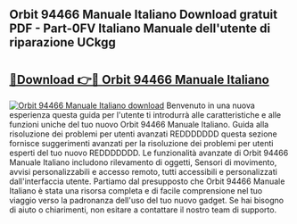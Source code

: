 ## Orbit 94466 Manuale Italiano Download gratuit PDF - Part-0FV Italiano Manuale dell'utente di riparazione UCkgg

# <h2><a href="http://dfe2k5.blite.top/?on=Orbit+94466+Manuale+Italiano">🔗Download 👉🔴 Orbit 94466 Manuale Italiano</a></h2>

[![Orbit 94466 Manuale Italiano download](https://i.imgur.com/lujVjoI.png)](http://dfe2k5.blite.top/?on=Orbit+94466+Manuale+Italiano)
Benvenuto in una nuova esperienza questa guida per l'utente ti introdurrà alle caratteristiche e alle funzioni uniche del tuo nuovo Orbit 94466 Manuale Italiano. Guida alla risoluzione dei problemi per utenti avanzati REDDDDDDD questa sezione fornisce suggerimenti avanzati per la risoluzione dei problemi per utenti esperti del tuo nuovo REDDDDDDD. Le funzionalità avanzate di Orbit 94466 Manuale Italiano includono rilevamento di oggetti, Sensori di movimento, avvisi personalizzabili e accesso remoto, tutti accessibili e personalizzati dall'interfaccia utente. Partiamo dal presupposto che Orbit 94466 Manuale Italiano è stata una risorsa completa e di facile comprensione nel tuo viaggio verso la padronanza dell'uso del tuo nuovo gadget. Se hai bisogno di aiuto o chiarimenti, non esitare a contattare il nostro team di supporto.

